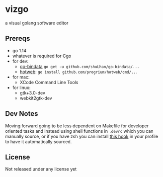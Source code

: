 # vizgo

a visual golang software editor

## Prereqs

* go 1.14
* whatever is required for Cgo
* for dev:
    * [go-bindata](https://github.com/shuLhan/go-bindata) `go get -u github.com/shuLhan/go-bindata/...`
    * [hotweb](https://github.com/progrium/hotweb): `go install github.com/progrium/hotweb/cmd/...`
* for mac:
    * XCode Command Line Tools
* for linux:
    * gtk+3.0-dev
    * webkit2gtk-dev

## Dev Notes

Moving forward going to be less dependent on Makefile for developer oriented tasks and instead using shell functions in `.devrc` which you can manually source, or if you have zsh
you can install [this hook](https://gist.github.com/progrium/ea7cba82a90ac0d06fb2517e21761013) in your profile to have it automatically sourced.

## License

Not released under any license yet
